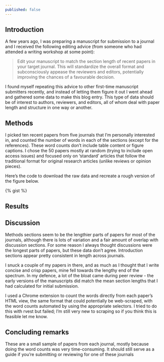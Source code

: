 ```yaml
---
published: false
---
```




## Introduction
A few years ago, I was preparing a manuscript for submission to a journal and I received the following editing advice (from someone who had attended a writing workshop at some point):

>Edit your manuscript to match the section length of recent papers in your target journal. This will standardize the overall format and subconsciously appease the reviewers and editors, potentially improving the chances of a favourable decision. 

I found myself repeating this advice to other first-time manuscript submitters recently, and instead of letting them figure it out I went ahead and gathered some data to make this blog entry. This type of data should be of interest to authors, reviewers, and editors, all of whom deal with paper length and structure in one way or another.

## Methods
I picked ten recent papers from five journals that I’m personally interested in, and counted the number of words in each of the sections (except for the references). These word counts don’t include table content or figure captions. I chose the 50 papers mostly at random (trying to include open access issues) and focused only on ‘standard’ articles that follow the traditional format for original research articles (unlike reviews or opinion pieces). 

Here’s the code to download the raw data and recreate a rough version of the figure below.  

{% gist  %}

## Results

## Discussion

Methods sections seem to be the lengthier parts of papers for most of the journals, although there is lots of variation and a fair amount of overlap with discussion sections. For some reason I always thought discussions were the longest parts of papers, but these data don’t agree. Introduction sections appear pretty consistent in length across journals.

I snuck a couple of my papers in there, and as much as I thought that I write concise and crisp papers, mine fell towards the lengthy end of the spectrum. In my defence, a lot of the bloat came during peer review - the early versions of the manuscripts did match the mean section lengths that I had calculated for initial submission.

I used a Chrome extension to count the words directly from each paper’s HTML view, the same format that could potentially be web-scraped, with the word counts automated by using the appropriate selectors. I tried to do this with rvest but failed; I’m still very new to scraping so if you think this is feasible let me know.  

## Concluding remarks

These are a small sample of papers from each journal, mostly because doing the word counts was very time-consuming. It should still serve as a guide if you’re submitting or reviewing for one of these journals

